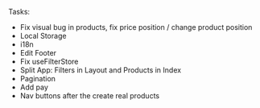 Tasks:

- Fix visual bug in products, fix price position / change product position
- Local Storage
- i18n
- Edit Footer
- Fix useFilterStore
- Split App: Filters in Layout and Products in Index
- Pagination
- Add pay
- Nav buttons after the create real products
